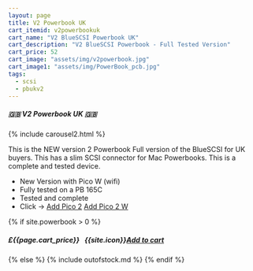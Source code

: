 ```yaml
---
layout: page
title: V2 Powerbook UK
cart_itemid: v2powerbookuk
cart_name: "V2 BlueSCSI Powerbook UK"
cart_description: "V2 BlueSCSI Powerbook - Full Tested Version"
cart_price: 52
cart_image: "assets/img/v2powerbook.jpg"
cart_image1: "assets/img/PowerBook_pcb.jpg"
tags: 
  - scsi
  - pbukv2
---
```


##### 🇬🇧 V2 Powerbook UK 🇬🇧

{% include carousel2.html %}

This is the NEW version 2 Powerbook Full version of the BlueSCSI for UK buyers. This has a slim SCSI connector for Mac Powerbooks. This is a complete and tested device.

* New Version with Pico W (wifi)
* Fully tested on a PB 165C
* Tested and complete
* Click &#8594; [Add Pico 2](/pico2) [Add Pico 2 W](/pico2w)

{% if site.powerbook > 0 %}
##### £{{page.cart_price}} &nbsp; {{site.icon}}[Add to cart](/cart#{{page.cart_itemid}})
{% else %}
{% include outofstock.md %}
{% endif %}
